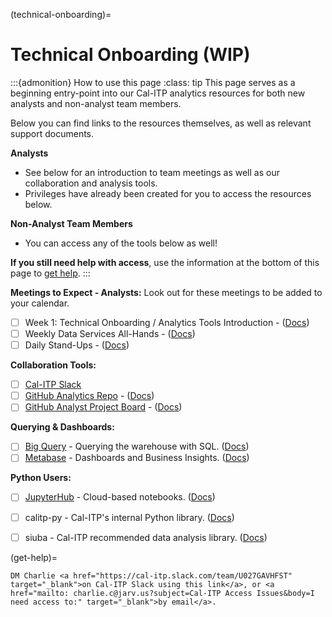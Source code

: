 (technical-onboarding)=
# Technical Onboarding (WIP)
:::{admonition} How to use this page
:class: tip
This page serves as a beginning entry-point into our Cal-ITP analytics resources for both new analysts and non-analyst team members.

Below you can find links to the resources themselves, as well as relevant support documents.

**Analysts**
* See below for an introduction to team meetings as well as our collaboration and analysis tools.
* Privileges have already been created for you to access the resources below.

**Non-Analyst Team Members**
* You can access any of the tools below as well!

**If you still need help with access**, use the information at the bottom of this page to [get help](get-help).
:::

**Meetings to Expect - Analysts:**
Look out for these meetings to be added to your calendar.

- [ ]  Week 1:  Technical Onboarding / Analytics Tools Introduction - ([Docs](week-one-meeting))
- [ ]  Weekly Data Services All-Hands - ([Docs](weekly-data-services))
- [ ]  Daily Stand-Ups - ([Docs](daily-stand-ups))

**Collaboration Tools:**

- [ ] [Cal-ITP Slack](https://cal-itp.slack.com)
- [ ] [GitHub Analytics Repo](https://github.com/cal-itp/data-analyses) - ([Docs](analytics-repo))
- [ ]  [GitHub Analyst Project Board](https://github.com/cal-itp/data-infra/projects/6)  - ([Docs](analytics-project-board))

**Querying & Dashboards:**

- [ ]  [Big Query](https://console.cloud.google.com/bigquery/) - Querying the warehouse with SQL. ([Docs](big-query))
- [ ]  [Metabase](https://dashboards.calitp.org/) - Dashboards and Business Insights. ([Docs](metabase))

**Python Users:**

- [ ]  [JupyterHub](https://hubtest.k8s.calitp.jarv.us/) - Cloud-based notebooks. ([Docs](jupyterhub))
- [ ]  calitp-py - Cal-ITP's internal Python library. ([Docs](calitp))
- [ ]  siuba - Cal-ITP recommended data analysis library. ([Docs](siuba))


(get-help)=
```{admonition} Still need access to a tool above?
DM Charlie <a href="https://cal-itp.slack.com/team/U027GAVHFST" target="_blank">on Cal-ITP Slack using this link</a>, or <a href="mailto: charlie.c@jarv.us?subject=Cal-ITP Access Issues&body=I need access to:" target="_blank">by email</a>.
```
